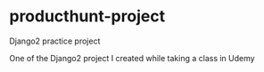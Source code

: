 # producthunt-project
Django2 practice project

One of the Django2 project I created while taking a class in Udemy
